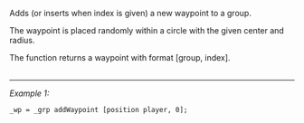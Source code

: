 Adds (or inserts when index is given) a new waypoint to a group.

The waypoint is placed randomly within a circle with the given center and radius.

The function returns a waypoint with format [group, index].<br><br>


---
*Example 1:*
```sqf
_wp = _grp addWaypoint [position player, 0];
```